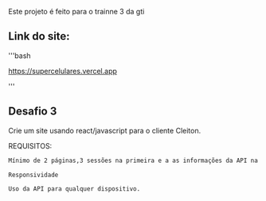Este projeto é feito para o trainne 3 da gti

## Link do site: 
'''bash

https://supercelulares.vercel.app

'''
## Desafio 3
Crie um site usando react/javascript para o cliente Cleiton.

REQUISITOS:
```bash
Mínimo de 2 páginas,3 sessões na primeira e a as informações da API na segunda 

Responsividade

Uso da API para qualquer dispositivo.

```
